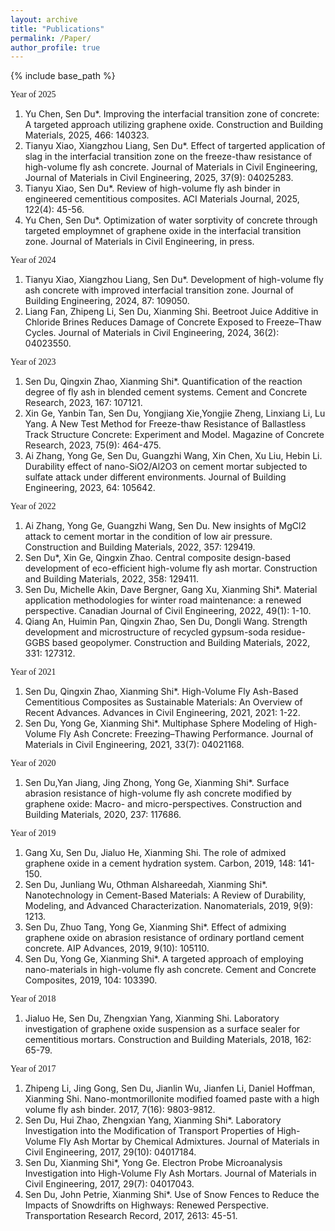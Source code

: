 ```yaml
---
layout: archive
title: "Publications"
permalink: /Paper/
author_profile: true
---
```


{% include base_path %}

<font face="黑体">Year of 2025</font>
1. Yu Chen, Sen Du*. Improving the interfacial transition zone of concrete: A targeted approach utilizing graphene oxide. Construction and Building Materials, 2025, 466: 140323.
2. Tianyu Xiao, Xiangzhou Liang, Sen Du*. Effect of targerted application of slag in the interfacial transition zone on the freeze-thaw resistance of high-volume fly ash concrete. Journal of Materials in Civil Engineering, Journal of Materials in Civil Engineering, 2025, 37(9): 04025283.
3. Tianyu Xiao, Sen Du*. Review of high-volume fly ash binder in engineered cementitious composites. ACI Materials Journal, 2025, 122(4): 45-56.
4. Yu Chen, Sen Du*. Optimization of water sorptivity of concrete through targeted employmnet of graphene oxide in the interfacial transition zone. Journal of Materials in Civil Engineering, in press.

<font face="黑体">Year of 2024</font>
1. Tianyu Xiao, Xiangzhou Liang, Sen Du*. Development of high-volume fly ash concrete with improved interfacial transition zone. Journal of Building Engineering, 2024, 87: 109050.
2. Liang Fan, Zhipeng Li, Sen Du, Xianming Shi. Beetroot Juice Additive in Chloride Brines Reduces Damage of Concrete Exposed to Freeze–Thaw Cycles. Journal of Materials in Civil Engineering, 2024, 36(2): 04023550. 

<font face="黑体">Year of 2023</font>
1. Sen Du, Qingxin Zhao, Xianming Shi*. Quantification of the reaction degree of fly ash in blended cement systems. Cement and Concrete Research, 2023, 167: 107121.
2. Xin Ge, Yanbin Tan, Sen Du, Yongjiang Xie,Yongjie Zheng, Linxiang Li, Lu Yang. A New Test Method for Freeze-thaw Resistance of Ballastless Track Structure Concrete: Experiment and Model. Magazine of Concrete Research, 2023, 75(9): 464-475.
3. Ai Zhang, Yong Ge, Sen Du, Guangzhi Wang, Xin Chen, Xu Liu, Hebin Li. Durability effect of nano-SiO2/Al2O3 on cement mortar subjected to sulfate attack under different environments. Journal of Building Engineering, 2023, 64: 105642.

<font face="黑体">Year of 2022</font>
1. Ai Zhang, Yong Ge, Guangzhi Wang, Sen Du. New insights of MgCl2 attack to cement mortar in the condition of low air pressure. Construction and Building Materials, 2022, 357: 129419.
2. Sen Du*, Xin Ge, Qingxin Zhao. Central composite design-based development of eco-efficient high-volume fly ash mortar. Construction and Building Materials, 2022, 358: 129411.
3. Sen Du, Michelle Akin, Dave Bergner, Gang Xu, Xianming Shi*. Material application methodologies for winter road maintenance: a renewed perspective. Canadian Journal of Civil Engineering, 2022, 49(1): 1-10.
4. Qiang An, Huimin Pan, Qingxin Zhao, Sen Du, Dongli Wang. Strength development and microstructure of recycled gypsum-soda residue-GGBS based geopolymer. Construction and Building Materials, 2022, 331: 127312.

<font face="黑体">Year of 2021</font>
1. Sen Du, Qingxin Zhao, Xianming Shi*. High-Volume Fly Ash-Based Cementitious Composites as Sustainable Materials: An Overview of Recent Advances. Advances in Civil Engineering, 2021, 2021: 1-22.
2. Sen Du, Yong Ge, Xianming Shi*. Multiphase Sphere Modeling of High-Volume Fly Ash Concrete: Freezing–Thawing Performance. Journal of Materials in Civil Engineering, 2021, 33(7): 04021168.

<font face="黑体">Year of 2020</font>
1. Sen Du,Yan Jiang, Jing Zhong, Yong Ge, Xianming Shi*. Surface abrasion resistance of high-volume fly ash concrete modified by graphene oxide: Macro- and micro-perspectives. Construction and Building Materials, 2020, 237: 117686.

<font face="黑体">Year of 2019</font>
1. Gang Xu, Sen Du, Jialuo He, Xianming Shi. The role of admixed graphene oxide in a cement hydration system. Carbon, 2019, 148: 141-150.
2. Sen Du, Junliang Wu, Othman Alshareedah, Xianming Shi*. Nanotechnology in Cement-Based Materials: A Review of Durability, Modeling, and Advanced Characterization. Nanomaterials, 2019, 9(9): 1213.
3. Sen Du, Zhuo Tang, Yong Ge, Xianming Shi*. Effect of admixing graphene oxide on abrasion resistance of ordinary portland cement concrete. AIP Advances, 2019, 9(10): 105110.
4. Sen Du, Yong Ge, Xianming Shi*. A targeted approach of employing nano-materials in high-volume fly ash concrete. Cement and Concrete Composites, 2019, 104: 103390.

<font face="黑体">Year of 2018</font>
1. Jialuo He, Sen Du, Zhengxian Yang, Xianming Shi. Laboratory investigation of graphene oxide suspension as a surface sealer for cementitious mortars. Construction and Building Materials, 2018, 162: 65-79.

<font face="黑体">Year of 2017</font>
1. Zhipeng Li, Jing Gong, Sen Du, Jianlin Wu, Jianfen Li, Daniel Hoffman, Xianming Shi. Nano-montmorillonite modified foamed paste with a high volume fly ash binder. 2017, 7(16): 9803-9812.
2. Sen Du, Hui Zhao, Zhengxian Yang, Xianming Shi*. Laboratory Investigation into the Modification of Transport Properties of High-Volume Fly Ash Mortar by Chemical Admixtures. Journal of Materials in Civil Engineering, 2017, 29(10): 04017184.
3. Sen Du, Xianming Shi*, Yong Ge. Electron Probe Microanalysis Investigation into High-Volume Fly Ash Mortars. Journal of Materials in Civil Engineering, 2017, 29(7): 04017043.
4. Sen Du, John Petrie, Xianming Shi*. Use of Snow Fences to Reduce the Impacts of Snowdrifts on Highways: Renewed Perspective. Transportation Research Record, 2017, 2613: 45-51.
